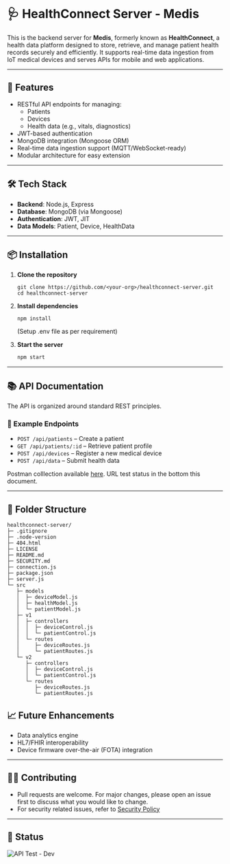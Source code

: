 
# 🩺 HealthConnect Server - Medis

This is the backend server for **Medis**, formerly known as **HealthConnect**, a health data platform designed to store, retrieve, and manage patient health records securely and efficiently. It supports real-time data ingestion from IoT medical devices and serves APIs for mobile and web applications.

---

## 🚀 Features

- RESTful API endpoints for managing:
  - Patients
  - Devices
  - Health data (e.g., vitals, diagnostics)
- JWT-based authentication
- MongoDB integration (Mongoose ORM)
- Real-time data ingestion support (MQTT/WebSocket-ready)
- Modular architecture for easy extension

---

## 🛠️ Tech Stack

- **Backend**: Node.js, Express
- **Database**: MongoDB (via Mongoose)
- **Authentication**: JWT, JIT
- **Data Models**: Patient, Device, HealthData

---

## 📦 Installation

1. **Clone the repository**
    ```
    git clone https://github.com/<your-org>/healthconnect-server.git
    cd healthconnect-server
    ```

2. **Install dependencies**
    
    ```
    npm install
    ```
    (Setup .env file as per requirement)

3. **Start the server**

    ```bash
    npm start
    ```

---

## 📚 API Documentation

The API is organized around standard REST principles.

### 📄 Example Endpoints

* `POST /api/patients` – Create a patient
* `GET /api/patients/:id` – Retrieve patient profile
* `POST /api/devices` – Register a new medical device
* `POST /api/data` – Submit health data

Postman colllection available [here](https://github.com/School-of-IoT/healthconnect-server/blob/dev/tests/p-collection.json). URL test status in the bottom this document.

---

## 🧱 Folder Structure

```
healthconnect-server/
├─ .gitignore
├─ .node-version
├─ 404.html
├─ LICENSE
├─ README.md
├─ SECURITY.md
├─ connection.js
├─ package.json
├─ server.js
└─ src
   ├─ models
   │  ├─ deviceModel.js
   │  ├─ healthModel.js
   │  └─ patientModel.js
   ├─ v1
   │  ├─ controllers
   │  │  ├─ deviceControl.js
   │  │  └─ patientControl.js
   │  └─ routes
   │     ├─ deviceRoutes.js
   │     └─ patientRoutes.js
   └─ v2
      ├─ controllers
      │  ├─ deviceControl.js
      │  └─ patientControl.js
      └─ routes
         ├─ deviceRoutes.js
         └─ patientRoutes.js
```

## 📈 Future Enhancements

* Data analytics engine
* HL7/FHIR interoperability
* Device firmware over-the-air (FOTA) integration

---

## 🧑‍💻 Contributing

- Pull requests are welcome. For major changes, please open an issue first to discuss what you would like to change.
- For security related issues, refer to [Security Policy](https://github.com/School-of-IoT/healthconnect-server/security/policy)

---

## 💬 Status

![API Test - Dev](https://github.com/School-of-IoT/healthconnect-server/actions/workflows/test.yml/badge.svg?branch=dev)

